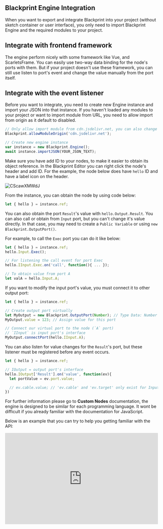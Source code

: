 ## Blackprint Engine Integration
When you want to export and integrate Blackprint into your project (without sketch container or user interface), you only need to import Blackprint Engine and the required modules to your project.

## Integrate with frontend framework
The engine perform nicely with some framework like Vue, and ScarletsFrame. You can easily use two-way data binding for the node's ports with them. But if your project doesn't use these framework, you can still use listen to port's event and change the value manually from the port itself.

## Integrate with the event listener
Before you want to integrate, you need to create new Engine instance and import your JSON into that instance. If you haven't loaded any modules to your project or want to import module from URL, you need to allow import from origin as it default to disabled.

```js
// Only allow import module from cdn.jsdelivr.net, you can also change this into array
Blackprint.allowModuleOrigin('cdn.jsdelivr.net');

// Create new engine instance
var instance = new Blackprint.Engine();
await instance.importJSON(YOUR_JSON_TEXT);
```

Make sure you have add ID to your nodes, to make it easier to obtain its object reference. In the Blackprint Editor you can right click the node's header and add ID. For the example, the node below does have `hello` ID and have a label icon on the header.

![CScawXMWdJ](https://user-images.githubusercontent.com/11073373/184813410-0b5dab4c-ad09-48e2-a3ec-cb5a35efa880.png)

From the instance, you can obtain the node by using code below:
```js
let { hello } = instance.ref;
```

You can also obtain the port `Result`'s value with `hello.Output.Result`. You can also call or obtain from `Input` port, but you can't change it's value directly. In that case, you may need to create a `Public Variable` or using `new Blackprint.OutputPort()`.

For example, to call the `Exec` port you can do it like below:
```js
let { hello } = instance.ref;
hello.Input.Exec();

// For listening the call event for port Exec
hello.IInput.Exec.on('call', function(){ ... });

// To obtain value from port A
let valA = hello.Input.A;
```

If you want to modify the input port's value, you must connect it to other output port:
```js
let { hello } = instance.ref;

// Create output port virtually
let MyOutput = new Blackprint.OutputPort(Number); // Type Data: Number
MyOutput.value = 123; // Assign value for this port

// Connect our virtual port to the node (`A` port)
// `IInput` is input port's interface
MyOutput.connectPort(hello.IInput.A); 
```

You can also listen for value changes for the `Result`'s port, but these listener must be registered before any event occurs.
```js
let { hello } = instance.ref;

// IOutput = output port's interface
hello.IOutput['Result'].on('value', function(ev){
  let portValue = ev.port.value;

  // ev.cable.value; // 'ev.cable' and 'ev.target' only exist for Input port
})
```

For further information please go to **Custom Nodes** documentation, the engine is designed to be similar for each programming language. It wont be difficult if you already familiar with the documentation for JavaScript.

Below is an example that you can try to help you getting familiar with the API:
<iframe height="300" style="width: 100%;" scrolling="no" title="Blackprint Engine + Event Listener" src="https://codepen.io/stefansarya/embed/dymQpdq?default-tab=html%2Cresult" frameborder="no" loading="lazy" allowtransparency="true" allowfullscreen="true">
  See the Pen <a href="https://codepen.io/stefansarya/pen/dymQpdq">
  Blackprint Engine + Event Listener</a> by StefansArya (<a href="https://codepen.io/stefansarya">@stefansarya</a>)
  on <a href="https://codepen.io">CodePen</a>.
</iframe>